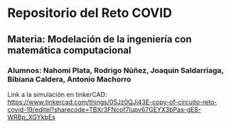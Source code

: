 # Repositorio del Reto COVID
## Materia: Modelación de la ingeniería con matemática computacional
### Alumnos: Nahomi Plata, Rodrigo Núñez, Joaquín Saldarriaga, Bibiana Caldera, Antonio Machorro
Link a la simulación en tinkerCAD: https://www.tinkercad.com/things/05Jz0QJi43E-copy-of-circuito-reto-covid-19/editel?sharecode=TBXr3FNcof7lupv67GEYX3bPas-gE8-WRBp_XGYkbEs
